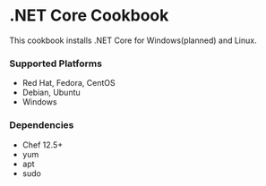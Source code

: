 # .NET Core Cookbook

This cookbook installs .NET Core for Windows(planned) and Linux.

### Supported Platforms
* Red Hat, Fedora, CentOS
* Debian, Ubuntu
* Windows

### Dependencies
* Chef 12.5+
* yum
* apt
* sudo
